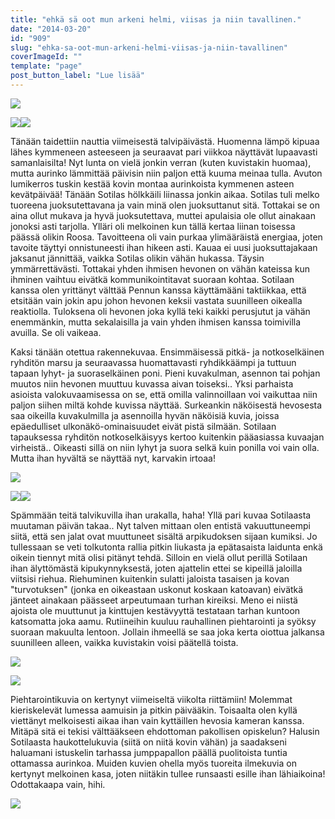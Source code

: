 ```yaml
---
title: "ehkä sä oot mun arkeni helmi, viisas ja niin tavallinen."
date: "2014-03-20"
id: "909"
slug: "ehka-sa-oot-mun-arkeni-helmi-viisas-ja-niin-tavallinen"
coverImageId: ""
template: "page"
post_button_label: "Lue lisää"
---
```


[![](images/IMG_0114_.png)](http://4.bp.blogspot.com/-dnEJaR2pCq0/UyrpRI0JKEI/AAAAAAAAIKM/0kRanrycIFk/s1600/IMG_0114_.png)

  

[![](images/IMG_0159_.png)](http://1.bp.blogspot.com/-6rU-PnfieqQ/UyrpPg1VTZI/AAAAAAAAIKA/GP2DZ3ATozg/s1600/IMG_0159_.png)[![](images/IMG_0037_.png)](http://4.bp.blogspot.com/-fp2P5i2ykDk/UyrpM6bSJGI/AAAAAAAAIJg/_EeZHxAk0xA/s1600/IMG_0037_.png)

  

Tänään taidettiin nauttia viimeisestä talvipäivästä. Huomenna lämpö kipuaa lähes kymmeneen asteeseen ja seuraavat pari viikkoa näyttävät lupaavasti samanlaisilta! Nyt lunta on vielä jonkin verran (kuten kuvistakin huomaa), mutta aurinko lämmittää päivisin niin paljon että kuuma meinaa tulla. Avuton lumikerros tuskin kestää kovin montaa aurinkoista kymmenen asteen kevätpäivää! Tänään Sotilas hölkkäili liinassa jonkin aikaa. Sotilas tuli melko tuoreena juoksutettavana ja vain minä olen juoksuttanut sitä. Tottakai se on aina ollut mukava ja hyvä juoksutettava, muttei apulaisia ole ollut ainakaan jonoksi asti tarjolla. Ylläri oli melkoinen kun tällä kertaa liinan toisessa päässä olikin Roosa. Tavoitteena oli vain purkaa ylimääräistä energiaa, joten tavoite täyttyi onnistuneesti ihan hikeen asti. Kauaa ei uusi juoksuttajakaan jaksanut jännittää, vaikka Sotilas olikin vähän hukassa. Täysin ymmärrettävästi. Tottakai yhden ihmisen hevonen on vähän kateissa kun ihminen vaihtuu eivätkä kommunikointitavat suoraan kohtaa. Sotilaan kanssa olen yrittänyt välttää Pennun kanssa käyttämääni taktiikkaa, että etsitään vain jokin apu johon hevonen keksii vastata suunilleen oikealla reaktiolla. Tuloksena oli hevonen joka kyllä teki kaikki perusjutut ja vähän enemmänkin, mutta sekalaisilla ja vain yhden ihmisen kanssa toimivilla avuilla. Se oli vaikeaa.

  

Kaksi tänään otettua rakennekuvaa. Ensimmäisessä pitkä- ja notkoselkäinen ryhditön marsu ja seuraavassa huomattavasti ryhdikkäämpi ja tuttuun tapaan lyhyt- ja suoraselkäinen poni. Pieni kuvakulman, asennon tai pohjan muutos niin hevonen muuttuu kuvassa aivan toiseksi.. Yksi parhaista asioista valokuvaamisessa on se, että omilla valinnoillaan voi vaikuttaa niin paljon siihen miltä kohde kuvissa näyttää. Surkeankin näköisestä hevosesta saa oikeilla kuvakulmilla ja asennoilla hyvän näköisiä kuvia, joissa epäedulliset ulkonäkö-ominaisuudet eivät pistä silmään. Sotilaan tapauksessa ryhditön notkoselkäisyys kertoo kuitenkin pääasiassa kuvaajan virheistä.. Oikeasti sillä on niin lyhyt ja suora selkä kuin ponilla voi vain olla. Mutta ihan hyvältä se näyttää nyt, karvakin irtoaa!

  

[![](images/IMG_0020_.png)](http://4.bp.blogspot.com/-i0QWpopg44Q/UyrpNZrf1cI/AAAAAAAAIJo/-_OjS_v64aw/s1600/IMG_0020_.png)

  

[![](images/IMG_0295i_.png)](http://4.bp.blogspot.com/-vDDanA_c-9A/UyrqABAcb-I/AAAAAAAAILI/pkPOQwNCUwM/s1600/IMG_0295i_.png)[![](images/IMG_0296_.png)](http://4.bp.blogspot.com/-hSduCTzw7gc/Uyrp_6W8FKI/AAAAAAAAILE/sRvKg3QzTOY/s1600/IMG_0296_.png)

  

Spämmään teitä talvikuvilla ihan urakalla, haha! Yllä pari kuvaa Sotilaasta muutaman päivän takaa.. Nyt talven mittaan olen entistä vakuuttuneempi siitä, että sen jalat ovat muuttuneet sisältä arpikudoksen sijaan kumiksi. Jo tullessaan se veti tolkutonta rallia pitkin liukasta ja epätasaista laidunta enkä oikein tiennyt mitä olisi pitänyt tehdä. Silloin en vielä ollut perillä Sotilaan ihan älyttömästä kipukynnyksestä, joten ajattelin ettei se kipeillä jaloilla viitsisi riehua. Riehuminen kuitenkin sulatti jaloista tasaisen ja kovan "turvotuksen" (jonka en oikeastaan uskonut koskaan katoavan) eivätkä jänteet ainakaan päässeet arpeutumaan turhan kireiksi. Meno ei niistä ajoista ole muuttunut ja kinttujen kestävyyttä testataan tarhan kuntoon katsomatta joka aamu. Rutiineihin kuuluu rauhallinen piehtarointi ja syöksy suoraan makuulta lentoon. Jollain ihmeellä se saa joka kerta oiottua jalkansa suunilleen alleen, vaikka kuvistakin voisi päätellä toista.

  

[![](images/IMG_0030_.png)](http://3.bp.blogspot.com/-ScGlPUpQA0Y/Uyrpr9BQlZI/AAAAAAAAIKk/GUhaj9cJkOE/s1600/IMG_0030_.png)

  

[![](images/IMG_0292_.png)](http://4.bp.blogspot.com/-QbfcnPmQkv0/Uyrp_8ZCcHI/AAAAAAAAILA/j9rcFx3G4q8/s1600/IMG_0292_.png)

  

Piehtarointikuvia on kertynyt viimeiseltä viikolta riittämiin! Molemmat kieriskelevät lumessa aamuisin ja pitkin päivääkin. Toisaalta olen kyllä viettänyt melkoisesti aikaa ihan vain kyttäillen hevosia kameran kanssa. Mitäpä sitä ei tekisi välttääkseen ehdottoman pakollisen opiskelun? Halusin Sotilaasta haukottelukuvia (siitä on niitä kovin vähän) ja saadakseni haluamani istuskelin tarhassa jumppapallon päällä puolitoista tuntia ottamassa aurinkoa. Muiden kuvien ohella myös tuoreita ilmekuvia on kertynyt melkoinen kasa, joten niitäkin tullee runsaasti esille ihan lähiaikoina! Odottakaapa vain, hihi.

  

[![](images/IMG_0156.JPG)](http://4.bp.blogspot.com/-Iz2_u81yLlE/Uyrptyf3NRI/AAAAAAAAIK0/RAsY9YAKIv4/s1600/IMG_0156.JPG)
